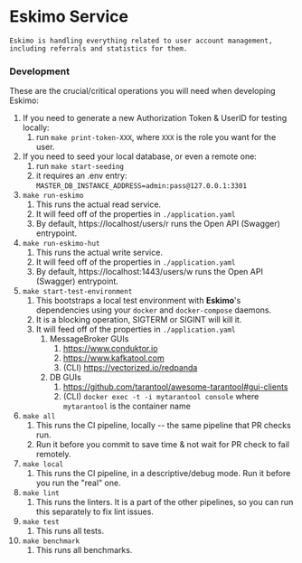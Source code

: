 # Eskimo Service

``Eskimo is handling everything related to user account management, including referrals and statistics for them.``

### Development

These are the crucial/critical operations you will need when developing Eskimo:

1. If you need to generate a new Authorization Token & UserID for testing locally:
    1. run `make print-token-XXX`, where `XXX` is the role you want for the user.
2. If you need to seed your local database, or even a remote one:
    1. run `make start-seeding`
    2. it requires an .env entry: `MASTER_DB_INSTANCE_ADDRESS=admin:pass@127.0.0.1:3301`
3. `make run-eskimo`
    1. This runs the actual read service.
    2. It will feed off of the properties in `./application.yaml`
    3. By default, https://localhost/users/r runs the Open API (Swagger) entrypoint.
4. `make run-eskimo-hut`
    1. This runs the actual write service.
    2. It will feed off of the properties in `./application.yaml`
    3. By default, https://localhost:1443/users/w runs the Open API (Swagger) entrypoint.
5. `make start-test-environment`
    1. This bootstraps a local test environment with **Eskimo**'s dependencies using your `docker` and `docker-compose` daemons.
    2. It is a blocking operation, SIGTERM or SIGINT will kill it.
    3. It will feed off of the properties in `./application.yaml`
        1. MessageBroker GUIs
            1. https://www.conduktor.io
            2. https://www.kafkatool.com
            3. (CLI) https://vectorized.io/redpanda
        2. DB GUIs
            1. https://github.com/tarantool/awesome-tarantool#gui-clients
            2. (CLI) `docker exec -t -i mytarantool console` where `mytarantool` is the container name
6. `make all`
    1. This runs the CI pipeline, locally -- the same pipeline that PR checks run.
    2. Run it before you commit to save time & not wait for PR check to fail remotely.
7. `make local`
    1. This runs the CI pipeline, in a descriptive/debug mode. Run it before you run the "real" one.
8. `make lint`
    1. This runs the linters. It is a part of the other pipelines, so you can run this separately to fix lint issues.
9. `make test`
    1. This runs all tests.
10. `make benchmark`
    1. This runs all benchmarks.

